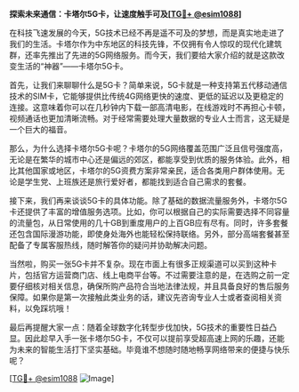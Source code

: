 **探索未来通信：卡塔尔5G卡，让速度触手可及[[TG💪+ @esim1088](https://t.me/s/esim1088)]**

在科技飞速发展的今天，5G技术已经不再是遥不可及的梦想，而是真实地走进了我们的生活。卡塔尔作为中东地区的科技先锋，不仅拥有令人惊叹的现代化建筑群，还率先推出了先进的5G网络服务。而今天，我们要给大家介绍的就是这款改变生活的“神器”——卡塔尔5G卡。

首先，让我们来聊聊什么是5G卡？简单来说，5G卡就是一种支持第五代移动通信技术的SIM卡，它能够提供比传统4G网络更快的速度、更低的延迟以及更稳定的连接。这意味着你可以在几秒钟内下载一部高清电影，在线游戏时不再担心卡顿，视频通话也更加清晰流畅。对于经常需要处理大量数据的专业人士而言，这无疑是一个巨大的福音。

那么，为什么选择卡塔尔5G卡呢？卡塔尔的5G网络覆盖范围广泛且信号强度高，无论是在繁华的城市中心还是偏远的郊区，都能享受到优质的服务体验。此外，相比其他国家或地区，卡塔尔的5G资费方案非常亲民，适合各类用户群体使用。无论是学生党、上班族还是旅行爱好者，都能找到适合自己需求的套餐。

接下来，我们再来谈谈5G卡的具体功能。除了基础的数据流量服务外，卡塔尔5G卡还提供了丰富的增值服务选项。比如，你可以根据自己的实际需要选择不同容量的流量包，从日常使用的几十GB到重度用户的上百GB应有尽有。同时，许多套餐还包含国际漫游功能，即使身处海外也能轻松保持联络。另外，部分高端套餐甚至配备了专属客服热线，随时解答你的疑问并协助解决问题。

当然啦，购买一张5G卡并不复杂。现在市面上有很多正规渠道可以买到这种卡片，包括官方运营商门店、线上电商平台等。不过需要注意的是，在选购之前一定要仔细核对相关信息，确保所购产品符合当地法律法规，并且具备良好的售后服务保障。如果你是第一次接触此类业务的话，建议先咨询专业人士或者查阅相关资料，以免踩坑哦！

最后再提醒大家一点：随着全球数字化转型步伐加快，5G技术的重要性日益凸显。因此趁早入手一张卡塔尔5G卡，不仅可以提前享受超高速上网的乐趣，还能为未来的智能生活打下坚实基础。毕竟谁不想随时随地畅享网络带来的便捷与快乐呢？

[[TG💪+ @esim1088](https://t.me/s/esim1088) ![Image](https://i.postimg.cc/4NQfJmqS/Snipaste-2025-05-13-00-14-12.png)]